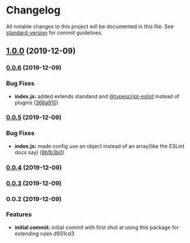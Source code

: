# Changelog

All notable changes to this project will be documented in this file. See [standard-version](https://github.com/conventional-changelog/standard-version) for commit guidelines.

## [1.0.0](https://github.com/itmayziii/eslint-plugin-standard-typescript/compare/v0.0.6...v1.0.0) (2019-12-09)

### [0.0.6](https://github.com/itmayziii/eslint-plugin-standard-typescript/compare/v0.0.5...v0.0.6) (2019-12-09)


### Bug Fixes

* **index.js:** added extends standand and [@typescript-eslint](https://github.com/typescript-eslint) instead of plugins ([366a910](https://github.com/itmayziii/eslint-plugin-standard-typescript/commit/366a910484c4279ff356e3c905db4e50d8de5e33))

### [0.0.5](https://github.com/itmayziii/eslint-plugin-standard-typescript/compare/v0.0.4...v0.0.5) (2019-12-09)


### Bug Fixes

* **index.js:** made config use an object instead of an array(like the ESLint docs say) ([8b1b3b0](https://github.com/itmayziii/eslint-plugin-standard-typescript/commit/8b1b3b059c48e208798f83632b37ba7f639bdb2d))

### [0.0.4](https://github.com/itmayziii/eslint-plugin-standard-typescript/compare/v0.0.3...v0.0.4) (2019-12-09)

### [0.0.3](https://github.com/itmayziii/eslint-plugin-standard-typescript/compare/v0.0.2...v0.0.3) (2019-12-09)

### 0.0.2 (2019-12-09)


### Features

* **initial commit:** initial commit with first shot at using this package for extending rules d931cd3

